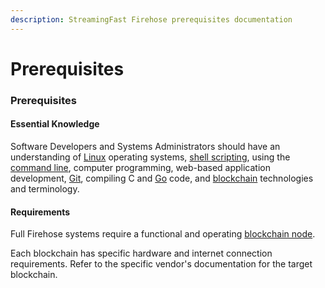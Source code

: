 ```yaml
---
description: StreamingFast Firehose prerequisites documentation
---
```


# Prerequisites

### Prerequisites

#### Essential Knowledge

Software Developers and Systems Administrators should have an understanding of [Linux](https://en.wikipedia.org/wiki/Linux) operating systems, [shell scripting](https://en.wikipedia.org/wiki/Shell\_script), using the [command line](https://en.wikipedia.org/wiki/Command-line\_interface), computer programming, web-based application development, [Git](https://git-scm.com/), compiling C and [Go](https://go.dev/) code, and [blockchain](https://en.wikipedia.org/wiki/Blockchain) technologies and terminology.

#### Requirements

Full Firehose systems require a functional and operating [blockchain node](https://ethereum.org/en/run-a-node/).&#x20;

Each blockchain has specific hardware and internet connection requirements. Refer to the specific vendor's documentation for the target blockchain.&#x20;
